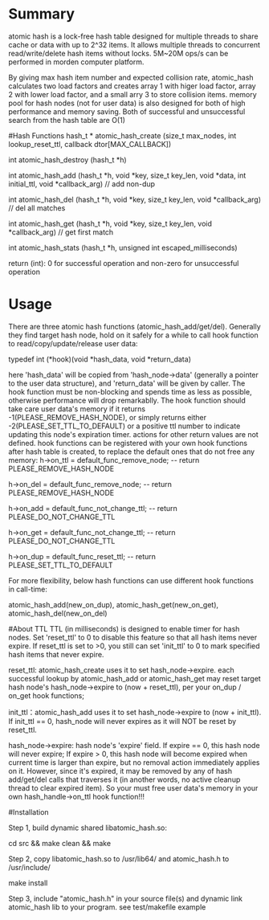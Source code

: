 # Summary
atomic hash is a lock-free hash table designed for multiple threads to share cache or data with up to 2^32 items. It allows multiple threads to concurrent read/write/delete hash items without locks. 5M~20M ops/s can be performed in morden computer platform.

By giving max hash item number and expected collision rate, atomic_hash calculates two load factors and creates array 1 with higer load factor, array 2 with lower load factor, and a small arry 3 to store collision items. memory pool for hash nodes (not for user data) is also designed for both of high performance and memory saving. Both of successful and unsuccessful search from the hash table are O(1)

#Hash Functions
hash_t * atomic_hash_create (size_t max_nodes, int lookup_reset_ttl, callback dtor[MAX_CALLBACK])

int atomic_hash_destroy (hash_t *h)

int atomic_hash_add (hash_t *h, void *key, size_t key_len, void *data, int initial_ttl, void *callback_arg) // add non-dup

int atomic_hash_del (hash_t *h, void *key, size_t key_len, void *callback_arg) // del all matches

int atomic_hash_get (hash_t *h, void *key, size_t key_len, void *callback_arg) // get first match

int atomic_hash_stats (hash_t *h, unsigned int escaped_milliseconds)

return (int): 0 for successful operation and non-zero for unsuccessful operation

# Usage
There are three atomic hash functions (atomic_hash_add/get/del). Generally they find target hash node, hold on it safely for a while to call hook function to read/copy/update/release user data:

typedef int (*hook)(void *hash_data, void *return_data)

here 'hash_data' will be copied from 'hash_node->data' (generally a pointer to the user data structure), and 'return_data' will be given by caller. The hook function must be non-blocking and spends time as less as possible, otherwise performance will drop remarkablly. The hook function should take care user data's memory if it returns -1(PLEASE_REMOVE_HASH_NODE), or simply returns either -2(PLEASE_SET_TTL_TO_DEFAULT) or a positive ttl number to indicate updating this node's expiration timer. actions for other return values are not defined. hook functions can be registered with your own hook functions after hash table is created, to replace the default ones that do not free any memory:
  h->on_ttl = default_func_remove_node;    -- return PLEASE_REMOVE_HASH_NODE

  h->on_del = default_func_remove_node;    -- return PLEASE_REMOVE_HASH_NODE

  h->on_add = default_func_not_change_ttl; -- return PLEASE_DO_NOT_CHANGE_TTL

  h->on_get = default_func_not_change_ttl; -- return PLEASE_DO_NOT_CHANGE_TTL

  h->on_dup = default_func_reset_ttl;      -- return PLEASE_SET_TTL_TO_DEFAULT

For more flexibility, below hash functions can use different hook functions in call-time:

atomic_hash_add(new_on_dup), atomic_hash_get(new_on_get), atomic_hash_del(new_on_del)


#About TTL
TTL (in milliseconds) is designed to enable timer for hash nodes. Set 'reset_ttl' to 0 to disable this feature so that all hash items never expire. If reset_ttl is set to >0, you still can set 'init_ttl' to 0 to mark specified hash items that never expire.

reset_ttl: atomic_hash_create uses it to set hash_node->expire. each successful lookup by atomic_hash_add or atomic_hash_get may reset target hash node's hash_node->expire to (now + reset_ttl), per your on_dup / on_get hook functions;

init_ttl：atomic_hash_add uses it to set hash_node->expire to (now + init_ttl). If init_ttl == 0, hash_node will never expires as it will NOT be reset by reset_ttl.

hash_node->expire: hash node's 'expire' field. If expire == 0, this hash node will never expire; If expire > 0, this hash node will become expired when current time is larger than expire, but no removal action immediately applies on it. However, since it's expired, it may be removed by any of hash add/get/del calls that traverses it (in another words, no active cleanup thread to clear expired item). So your must free user data's memory in your own hash_handle->on_ttl hook function!!!


#Installation

Step 1, build dynamic shared libatomic_hash.so: 

cd src && make clean && make


Step 2, copy libatomic_hash.so to /usr/lib64/ and atomic_hash.h to /usr/include/

make install


Step 3, include "atomic_hash.h" in your source file(s) and dynamic link atomic_hash lib to your program. see test/makefile example
